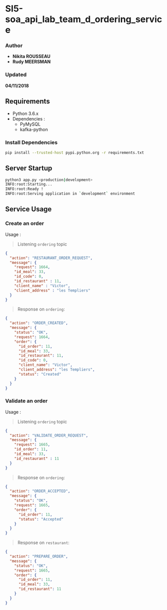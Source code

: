# SI5-soa_api_lab_team_d_ordering_service

### Author
 * __Nikita ROUSSEAU__
 * __Rudy MEERSMAN__
### Updated
__04/11/2018__

## Requirements

- Python 3.6.x
- Dependencies :
  * PyMySQL
  * kafka-python

### Install Dependencies

```bash
pip install --trusted-host pypi.python.org -r requirements.txt
```

## Server Startup

```bash
python3 app.py <production|development>
INFO:root:Starting...
INFO:root:Ready !
INFO:root:Serving application in `development` environment
```

## Service Usage

### Create an order

Usage :

> Listening `ordering` topic
```json
{
  "action": "RESTAURANT_ORDER_REQUEST",
  "message": {
    "request": 1664,
    "id_meal": 33,
    "id_code": 0,
    "id_restaurant" : 11,
    "client_name" : "Victor",
    "client_address" : "les Templiers"
  }
}
```

> Response on `ordering`:

```json
{
  "action": "ORDER_CREATED",
  "message": {
    "status": "OK",
    "request": 1664,
    "order": {
      "id_order": 11,
      "id_meal": 33,
      "id_restaurant": 11,
      "id_code": 0,
      "client_name": "Victor",
      "client_address": "les Templiers",
      "status": "Created"
    }
  }
}
```

### Validate an order

Usage :

> Listening `ordering` topic
```json
{
  "action": "VALIDATE_ORDER_REQUEST",
  "message": {
    "request": 1665,
    "id_order": 11,
    "id_meal": 33,
    "id_restaurant" : 11
  }
}
```

> Response on `ordering`:

```json
{
  "action": "ORDER_ACCEPTED",
  "message": {
    "status": "OK",
    "request": 1665,
    "order": {
      "id_order": 11,
      "status": "Accepted"
    }
  }
}
```

> Response on `restaurant`:

```json
{
  "action": "PREPARE_ORDER",
  "message": {
    "status": "OK",
    "request": 1665,
    "order": {
      "id_order": 11,
      "id_meal": 33,
      "id_restaurant": 11
    }
  }
}
```
